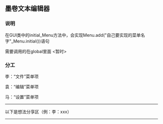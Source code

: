 ## 墨卷文本编辑器

### 说明

在GUI类中的initial_Menu方法中，会实现Menu.add("自己要实现的菜单名字"_Menu.initial())语句

需要调用的在global里面 <暂时>

### 分工

李：“文件”菜单项

袁：“编辑”菜单项

马：“设置”菜单项

---

以下是想法分享区（例：李：xxx）

---
